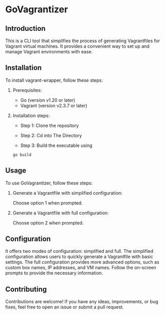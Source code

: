 # GoVagrantizer

## Introduction
This is a CLI tool that simplifies the process of generating Vagrantfiles for Vagrant virtual machines. It provides a convenient way to set up and manage Vagrant environments with ease.

## Installation
To install vagrant-wrapper, follow these steps:

1. Prerequisites:
   - Go (version v1.20 or later)
   - Vagrant (version v2.3.7 or later)

2. Installation steps:

   - Step 1: Clone the repository
   
   - Step 2: Cd into The Directory

   - Step 3: Build the executable using

   ```go build```


## Usage

To use GoVagrantizer, follow these steps:

1. Generate a Vagrantfile with simplified configuration:

   Choose option 1 when prompted.

2. Generate a Vagrantfile with full configuration:

   Choose option 2 when prompted.

## Configuration
It offers two modes of configuration: simplified and full. The simplified configuration allows users to quickly generate a Vagrantfile with basic settings. The full configuration provides more advanced options, such as custom box names, IP addresses, and VM names. Follow the on-screen prompts to provide the necessary information.

## Contributing
Contributions are welcome! If you have any ideas, improvements, or bug fixes, feel free to open an issue or submit a pull request.
